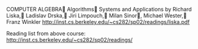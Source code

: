 COMPUTER ALGEBRA Algorithms Systems and Applications
by Richard Liska, Ladislav Drska, Jiri Limpouch, Milan Sinor, Michael Wester, Franz Winkler
http://inst.cs.berkeley.edu/~cs282/sp02/readings/liska.pdf

Reading list from above course:
http://inst.cs.berkeley.edu/~cs282/sp02/readings/
